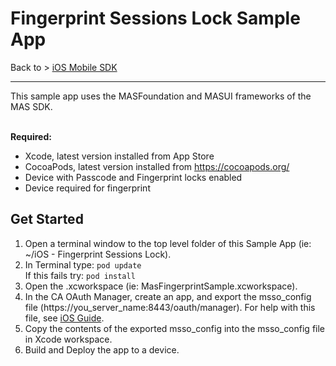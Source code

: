 # Fingerprint Sessions Lock Sample App
Back to > [iOS Mobile SDK](https://github.com/CAAPIM/iOS-MAS-SDK)
<hr/>
This sample app uses the MASFoundation and MASUI frameworks of the MAS SDK.

<br>**Required:**
* Xcode, latest version installed from App Store
* CocoaPods, latest version installed from https://cocoapods.org/
* Device with Passcode and Fingerprint locks enabled
* Device required for fingerprint</br>

## Get Started
1. Open a terminal window to the top level folder of this Sample App (ie: ~/iOS - Fingerprint Sessions Lock).
2. In Terminal type: `pod update`    
   If this fails try: `pod install`
3. Open the .xcworkspace (ie: MasFingerprintSample.xcworkspace).
4. In the CA OAuth Manager, create an app, and export the msso_config file (https://you_server_name:8443/oauth/manager). For help with this file, see [iOS Guide](http://techdocs.broadcom.com/content/broadcom/techdocs/us/en/ca-enterprise-software/layer7-api-management/mobile-sdk-for-ca-mobile-api-gateway/2-0.html).
5. Copy the contents of the exported msso_config into the msso_config file in Xcode workspace.
6. Build and Deploy the app to a device.
